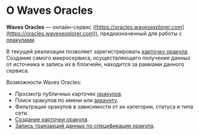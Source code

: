 # О Waves Oracles

**Waves Oracles** — онлайн-сервис ([https://oracles.wavesexplorer.com](https://oracles.wavesexplorer.com)), предназначенный для работы с [оракулами](/blockchain/oracle.md).

В текущей реализации позволяет зарегистрировать [карточку оракула](/waves-oracles/oracle-card.md). Создание самого микросервиса, осуществляющего получение данных от источника и запись их в блокчейн, находится за рамками данного сервиса.

Возможности Waves Oracles:

- Просмотр публичных карточек [оракулов](/blockchain/oracle.md).
- Поиск оракулов по имени или [аккаунту](/blockchain/account.md).
- Фильтрация оракулов в зависимости от их категории, статуса и типа сети.
- [Создание карточки оракула](/waves-oracles/create-an-oracle-card-with-waves-oracle.md).
- [Запись транзакций данных по спецификации оракула]().
